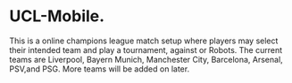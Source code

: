 # UCL-Mobile.
This is a online champions league match setup where players may select their intended team and play a tournament, against or Robots. The current teams are Liverpool, Bayern Munich, Manchester City, Barcelona, Arsenal, PSV,and PSG. More teams will be added on later.
